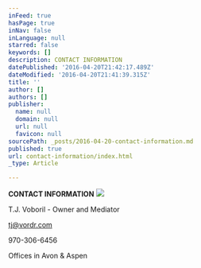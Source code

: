 ```yaml
---
inFeed: true
hasPage: true
inNav: false
inLanguage: null
starred: false
keywords: []
description: CONTACT INFORMATION
datePublished: '2016-04-20T21:42:17.489Z'
dateModified: '2016-04-20T21:41:39.315Z'
title: ''
author: []
authors: []
publisher:
  name: null
  domain: null
  url: null
  favicon: null
sourcePath: _posts/2016-04-20-contact-information.md
published: true
url: contact-information/index.html
_type: Article

---
```

**CONTACT INFORMATION**
![](https://the-grid-user-content.s3-us-west-2.amazonaws.com/b05787e1-ad93-4b19-8bcd-b51edd65eff8.jpg)

T.J. Voboril - Owner and Mediator

tj@vordr.com

970-306-6456

Offices in Avon & Aspen